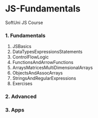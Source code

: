 # JS-Fundamentals
SoftUni JS Course

### 1. Fundamentals
1. JSBasics
2. DataTypesExpressionsStatements
3. ControlFlowLogic
4. FunctionsAndArrowFunctions
5. ArraysMatricesMultiDimensionalArrays
6. ObjectsAndAssocArrays
7. StringsAndRegularExpressions
8. Exercises
### 2. Advanced
### 3. Apps
